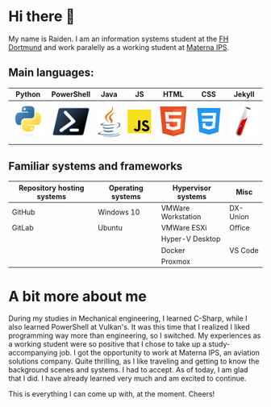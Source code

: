 # Hi there 👋

<!--**raiden-e/raiden-e** is a ✨ _special_ ✨ repository because its `README.md` (this file) appears on your GitHub profile.-->

My name is Raiden. I am an information systems student at the [FH Dortmund][1] and work paralelly as a working student at [Materna IPS][2].

[1]: https://www.fh-dortmund.de
[2]: https://www.materna-ips.com

## Main languages:

|  Python   | PowerShell |   Java    |    JS     |   HTML    |    CSS    |  Jekyll   |
| :-------: | :--------: | :-------: | :-------: | :-------: | :-------: | :-------: |
| ![img][3] | ![img][4]  | ![img][5] | ![img][6] | ![img][7] | ![img][8] | ![img][9] |

[3]: https://raw.githubusercontent.com/raiden-e/raiden-e/main/img/python.svg
[4]: https://raw.githubusercontent.com/raiden-e/raiden-e/main/img/powershell.svg
[5]: https://raw.githubusercontent.com/raiden-e/raiden-e/main/img/java.svg
[6]: https://raw.githubusercontent.com/raiden-e/raiden-e/main/img/javascript.svg
[7]: https://raw.githubusercontent.com/raiden-e/raiden-e/main/img/html.svg
[8]: https://raw.githubusercontent.com/raiden-e/raiden-e/main/img/css.svg
[9]: https://raw.githubusercontent.com/raiden-e/raiden-e/main/img/jekyll.svg


## Familiar systems and frameworks

| Repository hosting systems | Operating systems | Hypervisor systems | Misc     |
| -------------------------- | ----------------- | ------------------ | -------- |
| GitHub                     | Windows 10        | VMWare Workstation | DX-Union |
| GitLab                     | Ubuntu            | VMWare ESXi        | Office   |
|                            |                   | Hyper-V Desktop    |          |
|                            |                   | Docker             | VS Code  |
|                            |                   | Proxmox            |          |

# A bit more about me

During my studies in Mechanical engineering, I learned C-Sharp, while I also learned PowerShell at Vulkan's.
It was this time that I realized I liked programming way more than engineering, so I switched.
My experiences as a working student were so positive that I chose to take up a study-accompanying job.
I got the opportunity to work at Materna IPS, an aviation solutions company. Quite thrilling, as I like traveling and getting to know the background scenes and systems.
I had to accept. As of today, I am glad that I did. I have already learned very much and am excited to continue.

This is everything I can come up with, at the moment. Cheers!
